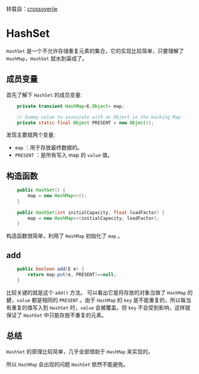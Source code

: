 转载自：[crossoverjie](https://crossoverjie.top/JCSprout/#/)



# HashSet

`HashSet` 是一个不允许存储重复元素的集合，它的实现比较简单，只要理解了 `HashMap`，`HashSet` 就水到渠成了。

## 成员变量
首先了解下 `HashSet` 的成员变量:

```java
    private transient HashMap<E,Object> map;

    // Dummy value to associate with an Object in the backing Map
    private static final Object PRESENT = new Object();
```

发现主要就两个变量:

- `map` ：用于存放最终数据的。
- `PRESENT` ：是所有写入 map 的 `value` 值。

## 构造函数

```java
    public HashSet() {
        map = new HashMap<>();
    }
    
    public HashSet(int initialCapacity, float loadFactor) {
        map = new HashMap<>(initialCapacity, loadFactor);
    }    
```
构造函数很简单，利用了 `HashMap` 初始化了 `map` 。

## add

```java
    public boolean add(E e) {
        return map.put(e, PRESENT)==null;
    }
```

比较关键的就是这个 `add()` 方法。
可以看出它是将存放的对象当做了 `HashMap` 的健，`value` 都是相同的 `PRESENT` 。由于 `HashMap` 的 `key` 是不能重复的，所以每当有重复的值写入到 `HashSet` 时，`value` 会被覆盖，但 `key` 不会受到影响，这样就保证了 `HashSet` 中只能存放不重复的元素。

## 总结

`HashSet` 的原理比较简单，几乎全部借助于 `HashMap` 来实现的。

所以 `HashMap` 会出现的问题 `HashSet` 依然不能避免。

